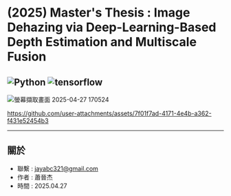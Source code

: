 # (2025) Master's Thesis : Image Dehazing via Deep-Learning-Based Depth Estimation and Multiscale Fusion
![Python](https://img.shields.io/badge/python-3.6.13-blue)
![tensorflow](https://img.shields.io/badge/tensorflow-2.1.0-green)
---

![螢幕擷取畫面 2025-04-27 170524](https://github.com/user-attachments/assets/a57ebb50-ef2b-4039-8fa0-78fd5e779e75)



https://github.com/user-attachments/assets/7f01f7ad-4171-4e4b-a362-f431e52454b3






---
關於
---

- 聯繫 : jayabc321@gmail.com
- 作者 : 蕭晉杰
- 時間 : 2025.04.27
